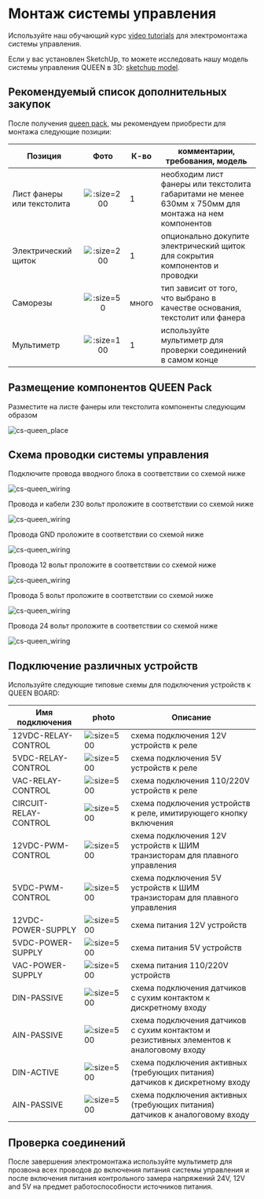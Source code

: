 # Монтаж системы управления


Используйте наш обучающий курс [video tutorials](video_tutorials) для электромонтажа системы управления.  


Если у вас установлен SketchUp, то можете исследовать нашу модель системы управления QUEEN в 3D: [sketchup model](https://1drv.ms/u/s!Am_hkdn5bouS1G9334yBP5ogC4-f).  


## Рекомендуемый список дополнительных закупок


После получения [queen pack](queen_pack), мы рекомендуем приобрести для монтажа следующие позиции:


| Позиция                    |                       Фото                        | К-во  | комментарии, требования, модель                                                                       |
|----------------------------|:-------------------------------------------------:|-------|-------------------------------------------------------------------------------------------------------|
| Лист фанеры или текстолита |  ![](../assets/photo/plywood-1.jpg ':size=200')   | 1     | необходим лист фанеры или текстолита габаритами не менее 630мм x 750мм для монтажа на нем компонентов |
| Электрический щиток        | ![](../assets/photo/electrobox-1.jpg ':size=200') | 1     | опционально докупите электрический щиток для сокрытия компонентов и проводки                          |
| Саморезы                   |    ![](../assets/photo/screw_1.jpg ':size=50')    | много | тип зависит от того, что выбрано в качестве основания, текстолит или фанера                           |
| Мультиметр                 | ![](../assets/photo/multimeter_1.jpg ':size=100') | 1     | используйте мультиметр для проверки соединений в самом конце                                          |

## Размещение компонентов QUEEN Pack

Разместите на листе фанеры или текстолита компоненты следующим образом  

![cs-queen_place](../assets/layout/cs-queen_place2.png ':size=600')

## Схема проводки системы управления

Подключите провода вводного блока в соответствии со схемой ниже

![cs-queen_wiring](../assets/layout/wireMain230v.png ':size=600')

Провода и кабели 230 вольт проложите в соответствии со схемой ниже

![cs-queen_wiring](../assets/layout/wire230v.png ':size=600')

Провода GND проложите в соответствии со схемой ниже

![cs-queen_wiring](../assets/layout/wireGND.png ':size=600')

Провода 12 вольт проложите в соответствии со схемой ниже

![cs-queen_wiring](../assets/layout/wire12v.png ':size=600')

Провода 5 вольт проложите в соответствии со схемой ниже

![cs-queen_wiring](../assets/layout/wire5v.png ':size=600')

Провода 24 вольт проложите в соответствии со схемой ниже

![cs-queen_wiring](../assets/layout/wire24v.png ':size=600')

## Подключение различных устройств

Используйте следующие типовые схемы для подключения устройств к QUEEN BOARD:  

| Имя подключения       | photo                                                       | Описание                                                                                 |
|-----------------------|-------------------------------------------------------------|------------------------------------------------------------------------------------------|
| 12VDC-RELAY-CONTROL   | ![](../assets/layout/12VDC-RELAY-CONTROL2.png ':size=500')   | схема подключения 12V устройств к реле                                                   |
| 5VDC-RELAY-CONTROL    | ![](../assets/layout/5VDC-RELAY-CONTROL2.png ':size=500')    | схема подключения 5V устройств к реле                                                    |
| VAC-RELAY-CONTROL     | ![](../assets/layout/VAC-RELAY-CONTROL2.png ':size=500')     | схема подключения 110/220V устройств к реле                                              |
| CIRCUIT-RELAY-CONTROL | ![](../assets/layout/CIRCUIT-RELAY-CONTROL2.png ':size=500') | схема подключения устройств к реле, имитирующего кнопку включения                        |
| 12VDC-PWM-CONTROL     | ![](../assets/layout/12VDC-PWM-CONTROL2.png ':size=500')     | схема подключения 12V устройств к ШИМ транзисторам для плавного управления               |
| 5VDC-PWM-CONTROL      | ![](../assets/layout/5VDC-PWM-CONTROL2.png ':size=500')      | схема подключения 5V устройств к ШИМ транзисторам для плавного управления                |
| 12VDC-POWER-SUPPLY    | ![](../assets/layout/12vdc-power-supply.jpg ':size=500')    | схема питания 12V устройств                                                              |
| 5VDC-POWER-SUPPLY     | ![](../assets/layout/5VDC-POWER-SUPPLY2.png ':size=500')     | схема питания 5V устройств                                                               |
| VAC-POWER-SUPPLY      | ![](../assets/layout/vac-power-supply.jpg ':size=500')      | схема питания 110/220V устройств                                                         |
| DIN-PASSIVE           | ![](../assets/layout/din-passive.jpg ':size=500')           | схема подключения датчиков с сухим контактом к дискретному входу                         |
| AIN-PASSIVE           | ![](../assets/layout/ain-passive.jpg ':size=500')           | схема подключения датчиков с сухим контактом и резистивных элементов к аналоговому входу |
| DIN-ACTIVE            | ![](../assets/layout/din-active.jpg ':size=500')            | схема подключения активных (требующих питания) датчиков к дискретному входу              |
| AIN-PASSIVE           | ![](../assets/layout/ain-active.jpg ':size=500')            | схема подключения активных (требующих питания) датчиков к аналоговому входу              |


## Проверка cоединений

После завершения электромонтажа используйте мультиметр для прозвона всех проводов до включения питания системы управления и после включения питания контрольного замера напряжений 24V, 12V and 5V на предмет работоспособности источников питания.  




